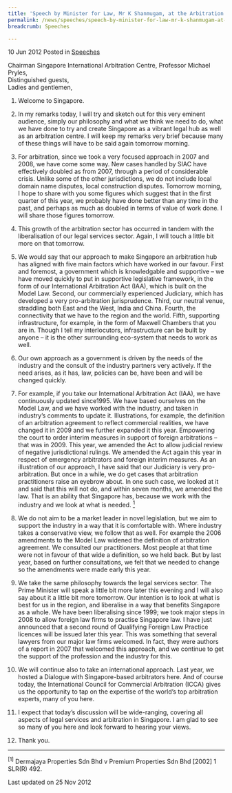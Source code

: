 ```yaml
---
title: 'Speech by Minister for Law, Mr K Shanmugam, at the Arbitration Dialogue'
permalink: /news/speeches/speech-by-minister-for-law-mr-k-shanmugam-at-the-arbitration-dialogue
breadcrumb: Speeches

---
```



10 Jun 2012 Posted in [Speeches](/news/speeches)

Chairman Singapore International Arbitration Centre, Professor Michael Pryles,  
Distinguished guests,  
Ladies and gentlemen,  

1. Welcome to Singapore.

2. In my remarks today, I will try and sketch out for this very eminent audience, simply our philosophy and what we think we need to do, what we have done to try and create Singapore as a vibrant legal hub as well as an arbitration centre. I will keep my remarks very brief because many of these things will have to be said again tomorrow morning.  

3. For arbitration, since we took a very focused approach in 2007 and 2008, we have come some way. New cases handled by SIAC have effectively doubled as from 2007, through a period of considerable crisis. Unlike some of the other jurisdictions, we do not include local domain name disputes, local construction disputes.  Tomorrow morning, I hope to share with you some figures which suggest that in the first quarter of this year, we probably have done better than any time in the past, and perhaps as much as doubled in terms of value of work done. I will share those figures tomorrow.

4. This growth of the arbitration sector has occurred in tandem with the liberalisation of our legal services sector. Again, I will touch a little bit more on that tomorrow.

5. We would say that our approach to make Singapore an arbitration hub has aligned with five main factors which have worked in our favour. First and foremost, a government which is knowledgable and supportive – we have moved quickly to put in supportive legislative framework, in the form of our International Arbitration Act (IAA), which is built on the Model Law. Second, our commercially experienced Judiciary, which has developed a very pro-arbitration jurisprudence. Third, our neutral venue, straddling both East and the West, India and China. Fourth, the connectivity that we have to the region and the world. Fifth, supporting infrastructure, for example, in the form of Maxwell Chambers that you are in. Though I tell my interlocutors, infrastructure can be built by anyone – it is the other surrounding eco-system that needs to work as well.

6. Our own approach as a government is driven by the needs of the industry and the consult of the industry partners very actively. If the need arises, as it has, law, policies can be, have been and will be changed quickly.

7. For example, if you take our International Arbitration Act (IAA), we have continuously updated since1995. We have based ourselves on the Model Law, and we have worked with the industry, and taken in industry’s comments to update it. Illustrations, for example, the definition of an arbitration agreement to reflect commercial realities, we have changed it in 2009 and we further expanded it this year.  Empowering the court to order interim measures in support of foreign arbitrations – that was in 2009. This year, we amended the Act to allow judicial review of negative jurisdictional rulings. We amended the Act again this year in respect of emergency arbitrators and foreign interim measures. As an illustration of our approach, I have said that our Judiciary is very pro-arbitration. But once in a while, we do get cases that arbitration practitioners raise an eyebrow about. In one such case, we looked at it and said that this will not do, and within seven months, we amended the law. That is an ability that Singapore has, because we work with the industry and we look at what is needed. <a href="#fn"><sup>1</sup></a>

8. We do not aim to be a market leader in novel legislation, but we aim to support the industry in a way that it is comfortable with. Where industry takes a conservative view, we follow that as well. For example the 2006 amendments to the Model Law widened the definition of arbitration agreement. We consulted our practitioners. Most people at that time were not in favour of that wide a definition, so we held back. But by last year, based on further consultations, we felt that we needed to change so the amendments were made early this year.

9. We take the same philosophy towards the legal services sector. The Prime Minister will speak a little bit more later this evening and I will also say about it a little bit more tomorrow. Our intention is to look at what is best for us in the region, and liberalise in a way that benefits Singapore as a whole. We have been liberalising since 1999; we took major steps in 2008 to allow foreign law firms to practise Singapore law. I have just announced that a second round of Qualifying Foreign Law Practice licences will be issued later this year. This was something that several lawyers from our major law firms welcomed. In fact, they were authors of a report in 2007 that welcomed this approach, and we continue to get the support of the profession and the industry for this.

10. We will continue also to take an international approach. Last year, we hosted a Dialogue with Singapore-based arbitrators here. And of course today, the International Council for Commercial Arbitration (ICCA) gives us the opportunity to tap on the expertise of the world’s top arbitration experts, many of you here.

11. I expect that today’s discussion will be wide-ranging, covering all aspects of legal services and arbitration in Singapore. I am glad to see so many of you here and look forward to hearing your views.

12. Thank you.

---
<p id="fn"><sup>[1]</sup> Dermajaya Properties Sdn Bhd v Premium Properties Sdn Bhd [2002] 1 SLR(R) 492. </p> 


<p class="right-side-updated">Last updated on 25 Nov 2012
</p>

